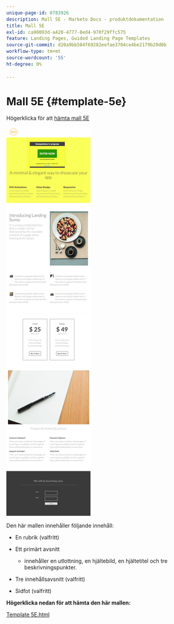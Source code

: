 ```yaml
---
unique-page-id: 8783926
description: Mall 5E - Marketo Docs - produktdokumentation
title: Mall 5E
exl-id: ca90093d-a420-4777-8ed4-970f29ffc575
feature: Landing Pages, Guided Landing Page Templates
source-git-commit: d20a9bb584f69282eefae3704ce4be2179b29d0b
workflow-type: tm+mt
source-wordcount: '55'
ht-degree: 0%

---
```


# Mall 5E {#template-5e}

Högerklicka för att [hämta mall 5E](https://experienceleague.adobe.com/landing/marketo/lp-templates/template-5e.html?lang=sv-SE)

![](assets/image2015-7-29-15-3a24-3a40.png)

Den här mallen innehåller följande innehåll:

* En rubrik (valfritt)
* Ett primärt avsnitt

   * innehåller en utlottning, en hjältebild, en hjältetitel och tre beskrivningspunkter.

* Tre innehållsavsnitt (valfritt)
* Sidfot (valfritt)

**Högerklicka nedan för att hämta den här mallen:**

[Template 5E.html](https://experienceleague.adobe.com/landing/marketo/lp-templates/template-5e.html?lang=sv-SE)
